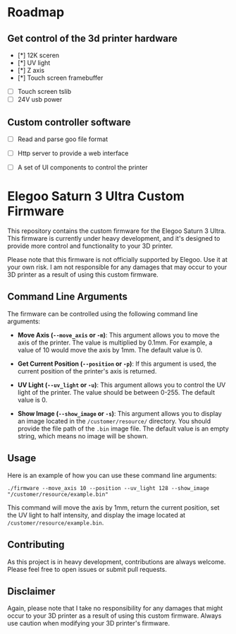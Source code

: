 # Roadmap

## Get control of the 3d printer hardware
- [*] 12K sceren
- [*] UV light
- [*] Z axis
- [*] Touch screen framebuffer
- [ ] Touch screen tslib
- [ ] 24V usb power

## Custom controller software
- [ ] Read and parse goo file format
- [ ] Http server to provide a web interface
- [ ] A set of UI components to control the printer


# Elegoo Saturn 3 Ultra Custom Firmware 

This repository contains the custom firmware for the Elegoo Saturn 3 Ultra. This firmware is currently under heavy development, and it's designed to provide more control and functionality to your 3D printer. 

Please note that this firmware is not officially supported by Elegoo. Use it at your own risk. I am not responsible for any damages that may occur to your 3D printer as a result of using this custom firmware.

## Command Line Arguments

The firmware can be controlled using the following command line arguments:

- **Move Axis (`--move_axis` or `-m`)**: This argument allows you to move the axis of the printer. The value is multiplied by 0.1mm. For example, a value of 10 would move the axis by 1mm. The default value is 0.

- **Get Current Position (`--position` or `-p`)**: If this argument is used, the current position of the printer's axis is returned.

- **UV Light (`--uv_light` or `-u`)**: This argument allows you to control the UV light of the printer. The value should be between 0-255. The default value is 0.

- **Show Image (`--show_image` or `-s`)**: This argument allows you to display an image located in the `/customer/resource/` directory. You should provide the file path of the `.bin` image file. The default value is an empty string, which means no image will be shown.

## Usage

Here is an example of how you can use these command line arguments:

```
./firmware --move_axis 10 --position --uv_light 128 --show_image "/customer/resource/example.bin"
```

This command will move the axis by 1mm, return the current position, set the UV light to half intensity, and display the image located at `/customer/resource/example.bin`.

## Contributing

As this project is in heavy development, contributions are always welcome. Please feel free to open issues or submit pull requests.

## Disclaimer

Again, please note that I take no responsibility for any damages that might occur to your 3D printer as a result of using this custom firmware. Always use caution when modifying your 3D printer's firmware.